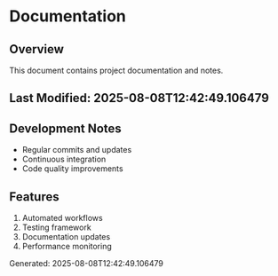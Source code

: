 # Documentation

## Overview
This document contains project documentation and notes.

## Last Modified: 2025-08-08T12:42:49.106479

## Development Notes
- Regular commits and updates
- Continuous integration
- Code quality improvements

## Features
1. Automated workflows
2. Testing framework
3. Documentation updates
4. Performance monitoring

Generated: 2025-08-08T12:42:49.106479
